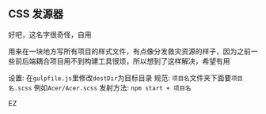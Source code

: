 ## CSS 发源器

好吧，这名字很奇怪，自用

用来在一块地方写所有项目的样式文件，有点像分发救灾资源的样子，因为之前一些前后端耦合项目用不到构建工具很烦，所以想到了这样解决，希望有用

设置: 在`gulpfile.js`里修改`destDir`为目标目录
规范: `项目名`文件夹下面要`项目名.scss` 例如`Acer/Acer.scss`
发射方法: `npm start + 项目名`

EZ
